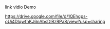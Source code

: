 link vidio Demo

https://drive.google.com/file/d/1QEhgps-oUi4DIqwfnKJ6nAbsDlBzRPa8/view?usp=sharing
